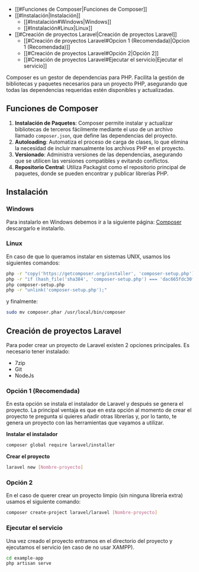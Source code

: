 - [[#Funciones de Composer|Funciones de Composer]]
- [[#Instalación|Instalación]]
	- [[#Instalación#Windows|Windows]]
	- [[#Instalación#Linux|Linux]]
- [[#Creación de proyectos Laravel|Creación de proyectos Laravel]]
	- [[#Creación de proyectos Laravel#Opcion 1 (Recomendada)|Opcion 1 (Recomendada)]]
	- [[#Creación de proyectos Laravel#Opción 2|Opción 2]]
	- [[#Creación de proyectos Laravel#Ejecutar el servicio|Ejecutar el servicio]]


Composer es un gestor de dependencias para PHP. Facilita la gestión de bibliotecas y paquetes necesarios para un proyecto PHP, asegurando que todas las dependencias requeridas estén disponibles y actualizadas.

## Funciones de Composer

1. **Instalación de Paquetes**: Composer permite instalar y actualizar bibliotecas de terceros fácilmente mediante el uso de un archivo llamado `composer.json`, que define las dependencias del proyecto.
2. **Autoloading**: Automatiza el proceso de carga de clases, lo que elimina la necesidad de incluir manualmente los archivos PHP en el proyecto.
3. **Versionado**: Administra versiones de las dependencias, asegurando que se utilicen las versiones compatibles y evitando conflictos.
4. **Repositorio Central**: Utiliza Packagist como el repositorio principal de paquetes, donde se pueden encontrar y publicar librerías PHP.

## Instalación

### Windows
Para instalarlo en Windows debemos ir a la siguiente página: [Composer](https://getcomposer.org/download/) descargarlo e instalarlo.
### Linux
En caso de que lo queramos instalar en sistemas UNIX, usamos los siguientes comandos:
``` sh
php -r "copy('https://getcomposer.org/installer', 'composer-setup.php');"
php -r "if (hash_file('sha384', 'composer-setup.php') === 'dac665fdc30fdd8ec78b38b9800061b4150413ff2e3b6f88543c636f7cd84f6db9189d43a81e5503cda447da73c7e5b6') { echo 'Installer verified'; } else { echo 'Installer corrupt'; unlink('composer-setup.php'); } echo PHP_EOL;"
php composer-setup.php
php -r "unlink('composer-setup.php');"
```

y finalmente:

``` sh
sudo mv composer.phar /usr/local/bin/composer
```
## Creación de proyectos Laravel

Para poder crear un proyecto de Laravel existen 2 opciones principales.
Es necesario tener instalado:
- 7zip
- Git
- NodeJs

### Opción 1 (Recomendada)

En esta opción se instala el instalador de Laravel y después se genera el proyecto. La principal ventaja es que en esta opción al momento de crear el proyecto te pregunta si quieres añadir otras librerías y, por lo tanto, te genera un proyecto con las herramientas que vayamos a utilizar.

**Instalar el instalador**

``` sh
composer global require laravel/installer
```

**Crear el proyecto**

``` sh
laravel new [Nombre-proyecto]
```

### Opción 2

En el caso de querer crear un proyecto limpio (sin ninguna librería extra) usamos el siguiente comando:

``` bash
composer create-project laravel/laravel [Nombre-proyecto]
```

### Ejecutar el servicio
Una vez creado el proyecto entramos en el directorio del proyecto y ejecutamos el servicio (en caso de no usar XAMPP).

``` bash 
cd example-app 
php artisan serve
```
